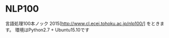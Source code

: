# NLP100

言語処理100本ノック 2015[http://www.cl.ecei.tohoku.ac.jp/nlp100/]
をときます。
環境はPython2.7 + Ubuntu15.10です

